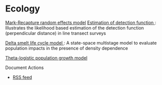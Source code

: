 #  Ecology

[Mark-Recapture random effects model][1]
[Estimation of detection function ][2]
:  Illustrates the likelihood based estimation of the detection function (perpendicular distance) in line transect surveys

[Delta smelt life cycle model ][3]
:  A state-space multistage model to evaluate population impacts in the presence of density dependence

[Theta-logistic population growth model][4]

Document Actions

* [RSS feed][5]

[1]: .mark-recapturmark-recapture-random-effects-model.html
[2]: .samplinline-transect-methodestimation-of-detection-functioestimation-of-detection-function.html
[3]: .state-space-modeldelta-smelt-life-cycle-modedelta-smelt-life-cycle-model.html
[4]: .state-space-modeltheta-logistic-population-growth-modetheta-logistic-population-growth-model.html
[5]: RSS ""
